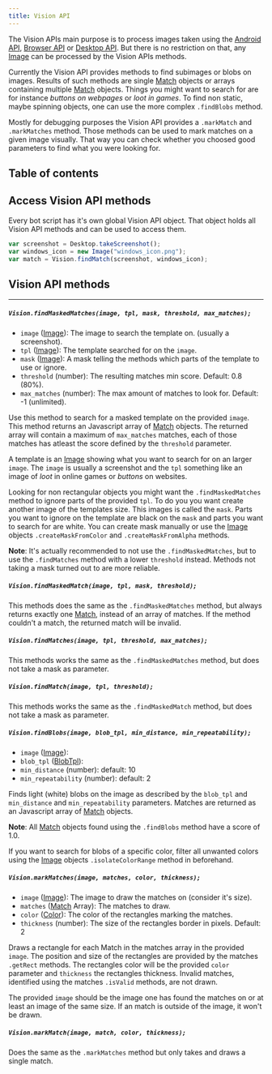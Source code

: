 ```yaml
---
title: Vision API
---
```


The Vision APIs main purpose is to process images taken using the [Android API](../android-api), [Browser API](../browser-api) or [Desktop API](../desktop-api). But there is no restriction on that, any [Image](../image) can be processed by the Vision APIs methods.

Currently the Vision API provides methods to find subimages or blobs on images. Results of such methods are single [Match](../match) objects or arrays containing multiple [Match](../match) objects. Things you might want to search for are for instance _buttons on webpages_ or _loot in games_. To find non static, maybe spinning objects, one can use the more complex `.findBlobs` method.

Mostly for debugging purposes the Vision API provides a `.markMatch` and `.markMatches` method. Those methods can be used to mark matches on a given image visually. That way you can check whether you choosed good parameters to find what you were looking for.


## Table of contents

## Access Vision API methods

Every bot script has it's own global Vision API object. That object holds all Vision API methods and can be used to access them.

```javascript
var screenshot = Desktop.takeScreenshot();
var windows_icon = new Image("windows_icon.png");
var match = Vision.findMatch(screenshot, windows_icon);
```


## Vision API methods
------


##### `Vision.findMaskedMatches(image, tpl, mask, threshold, max_matches);`

- `image` ([Image](../image)): The image to search the template on. (usually a screenshot).
- `tpl` ([Image](../image)): The template searched for on the `image`.
- `mask` ([Image](../image)): A mask telling the methods which parts of the template to use or ignore.
- `threshold` (number): The resulting matches min score. Default: 0.8 (80%).
- `max_matches` (number): The max amount of matches to look for. Default: -1 (unlimited).

Use this method to search for a masked template on the provided `image`. This method returns an Javascript array of [Match](../match) objects. The returned array will contain a maximum of `max_matches` matches, each of those matches has atleast the score defined by the `threshold` parameter.

A template is an [Image](../image) showing what you want to search for on an larger `image`. The `image` is usually a screenshot and the `tpl` something like an image of _loot_ in online games or _buttons_ on websites.

Looking for non rectangular objects you might want the `.findMaskedMatches` method to ignore parts of the provided `tpl`. To do you you want create another image of the templates size. This images is called the `mask`. Parts you want to ignore on the template are black on the `mask` and parts you want to search for are white.
You can create mask manually or use the [Image](../image) objects `.createMaskFromColor` and `.createMaskFromAlpha` methods.

**Note**: It's actually recommended to not use the `.findMaskedMatches`, but to use the `.findMatches` method with a lower `threshold` instead. Methods not taking a mask turned out to are more reliable.


##### `Vision.findMaskedMatch(image, tpl, mask, threshold);`

This methods does the same as the `.findMaskedMatches` method, but always returns exactly one [Match](../match), instead of an array of matches.
If the method couldn't a match, the returned match will be invalid.


##### `Vision.findMatches(image, tpl, threshold, max_matches);`

This methods works the same as the `.findMaskedMatches` method, but does not take a mask as parameter.


##### `Vision.findMatch(image, tpl, threshold);`

This methods works the same as the `.findMaskedMatch` method, but does not take a mask as parameter.


##### `Vision.findBlobs(image, blob_tpl, min_distance, min_repeatability);`

- `image` ([Image](../image)):
- `blob_tpl` ([BlobTpl](../blobtpl)):
- `min_distance` (number): default: 10
- `min_repeatability` (number): default: 2

Finds light (white) blobs on the image as described by the `blob_tpl` and `min_distance` and `min_repeatability` parameters. Matches are returned as an Javascript array of [Match](../match) objects.

**Note**: All [Match](../match) objects found using the `.findBlobs` method have a score of 1.0.

If you want to search for blobs of a specific color, filter all unwanted colors using the [Image](../image) objects `.isolateColorRange` method in beforehand.


##### `Vision.markMatches(image, matches, color, thickness);`

- `image` ([Image](../image)): The image to draw the matches on (consider it's size).
- `matches` ([Match](../match) Array): The matches to draw.
- `color` ([Color](../color)): The color of the rectangles marking the matches.
- `thickness` (number): The size of the rectangles border in pixels. Default: 2

Draws a rectangle for each Match in the matches array in the provided `image`. The position and size of the rectangles are provided by the matches `.getRect` methods. The rectangles color will be the provided `color` parameter and `thickness` the rectangles thickness. Invalid matches, identified using the matches `.isValid` methods, are not drawn.

The provided `image` should be the image one has found the matches on or at least an image of the same size. If an match is outside of the image, it won't be drawn.


##### `Vision.markMatch(image, match, color, thickness);`

Does the same as the `.markMatches` method but only takes and draws a single match.
